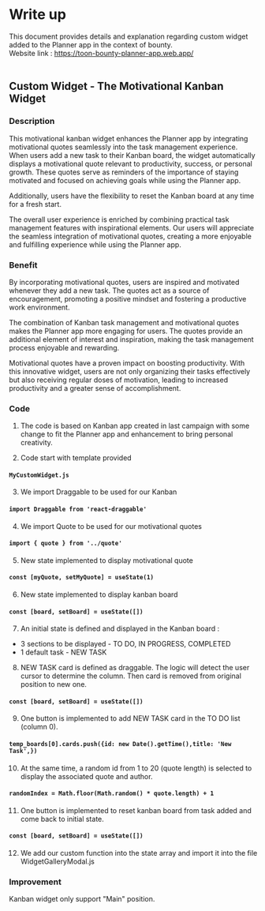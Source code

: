 # Write up 

This document provides details and explanation regarding custom widget added to the Planner app in the context of bounty. 
<br>
Website link : https://toon-bounty-planner-app.web.app/
<br>
<br>

## Custom Widget - The Motivational Kanban Widget

### Description

This motivational kanban widget enhances the Planner app by integrating motivational quotes seamlessly into the task management experience. When users add a new task to their Kanban board, the widget automatically displays a motivational quote relevant to productivity, success, or personal growth. These quotes serve as reminders of the importance of staying motivated and focused on achieving goals while using the Planner app.

Additionally, users have the flexibility to reset the Kanban board at any time for a fresh start.

The overall user experience is enriched by combining practical task management features with inspirational elements. Our users will appreciate the seamless integration of motivational quotes, creating a more enjoyable and fulfilling experience while using the Planner app.

### Benefit

By incorporating motivational quotes, users are inspired and motivated whenever they add a new task. The quotes act as a source of encouragement, promoting a positive mindset and fostering a productive work environment.

The combination of Kanban task management and motivational quotes makes the Planner app more engaging for users. The quotes provide an additional element of interest and inspiration, making the task management process enjoyable and rewarding.

Motivational quotes have a proven impact on boosting productivity. With this innovative widget, users are not only organizing their tasks effectively but also receiving regular doses of motivation, leading to increased productivity and a greater sense of accomplishment.


### Code

1) The code is based on Kanban app created in last campaign with some change to fit the Planner app and enhancement to bring personal creativity.

2) Code start with template provided 
#### `MyCustomWidget.js`

3) We import Draggable to be used for our Kanban
#### `import Draggable from 'react-draggable'`

4) We import Quote to be used for our motivational quotes
#### `import { quote } from '../quote'`

5) New state implemented to display motivational quote
#### `const [myQuote, setMyQuote] = useState(1)`

6) New state implemented to display kanban board
#### `const [board, setBoard] = useState([])`

7) An initial state is defined and displayed in the Kanban board : 
- 3 sections to be displayed - TO DO, IN PROGRESS, COMPLETED
- 1 default task - NEW TASK

8) NEW TASK card is defined as draggable. The logic will detect the user cursor to determine the column. 
Then card is removed from original position to new one.
#### `const [board, setBoard] = useState([])`

9) One button is implemented to add NEW TASK card in the TO DO list (column 0). 
#### `temp_boards[0].cards.push({id: new Date().getTime(),title: 'New Task',})`

10) At the same time, a random id from 1 to 20 (quote length) is selected to display the associated quote and author.
#### `randomIndex = Math.floor(Math.random() * quote.length) + 1`

11) One button is implemented to reset kanban board from task added and come back to initial state. 
#### `const [board, setBoard] = useState([])`

12) We add our custom function into the state array and import it into the file WidgetGalleryModal.js 


### Improvement

Kanban widget only support "Main" position. 


